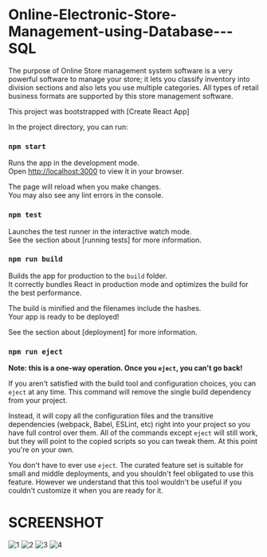 #  Online-Electronic-Store-Management-using-Database---SQL
 
The purpose of Online Store management system software is a very powerful software to manage your store; it lets you classify inventory into division sections and also lets you use multiple categories. All types of retail business formats are supported by this store management software.

This project was bootstrapped with [Create React App]

In the project directory, you can run:

### `npm start`

Runs the app in the development mode.\
Open [http://localhost:3000](http://localhost:3000) to view it in your browser.

The page will reload when you make changes.\
You may also see any lint errors in the console.

### `npm test`

Launches the test runner in the interactive watch mode.\
See the section about [running tests] for more information.

### `npm run build`

Builds the app for production to the `build` folder.\
It correctly bundles React in production mode and optimizes the build for the best performance.

The build is minified and the filenames include the hashes.\
Your app is ready to be deployed!

See the section about [deployment] for more information.

### `npm run eject`

**Note: this is a one-way operation. Once you `eject`, you can't go back!**

If you aren't satisfied with the build tool and configuration choices, you can `eject` at any time. This command will remove the single build dependency from your project.

Instead, it will copy all the configuration files and the transitive dependencies (webpack, Babel, ESLint, etc) right into your project so you have full control over them. All of the commands except `eject` will still work, but they will point to the copied scripts so you can tweak them. At this point you're on your own.

You don't have to ever use `eject`. The curated feature set is suitable for small and middle deployments, and you shouldn't feel obligated to use this feature. However we understand that this tool wouldn't be useful if you couldn't customize it when you are ready for it.


# SCREENSHOT

![1](https://user-images.githubusercontent.com/118952854/206400167-38e91bc5-0761-4abd-8467-bd0f75a30517.jpg)
![2](https://user-images.githubusercontent.com/118952854/206400176-ee289d96-38c0-49a7-81c4-fbff7040f8aa.jpg)
![3](https://user-images.githubusercontent.com/118952854/206400207-a5653d42-ec29-4e95-9b5e-d9a97fda08b5.jpg)
![4](https://user-images.githubusercontent.com/118952854/206400216-f476dc40-30e1-4236-99f0-66e6698debfb.png)


